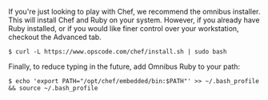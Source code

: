 If you're just looking to play with Chef, we recommend the omnibus installer. This will install Chef and Ruby on your system. However, if you already have Ruby installed, or if you would like finer control over your workstation, checkout the Advanced tab.

    $ curl -L https://www.opscode.com/chef/install.sh | sudo bash

Finally, to reduce typing in the future, add Omnibus Ruby to your path:

    $ echo 'export PATH="/opt/chef/embedded/bin:$PATH"' >> ~/.bash_profile && source ~/.bash_profile
